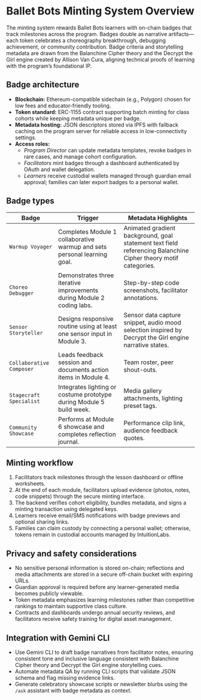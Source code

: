 # Ballet Bots Minting System Overview

The minting system rewards Ballet Bots learners with on-chain badges that track milestones across the program. Badges double as narrative artifacts—each token celebrates a choreography breakthrough, debugging achievement, or community contribution. Badge criteria and storytelling metadata are drawn from the Balanchine Cipher theory and the Decrypt the Girl engine created by Allison Van Cura, aligning technical proofs of learning with the program’s foundational IP.

## Badge architecture

- **Blockchain:** Ethereum-compatible sidechain (e.g., Polygon) chosen for low fees and educator-friendly tooling.
- **Token standard:** ERC-1155 contract supporting batch minting for class cohorts while keeping metadata unique per badge.
- **Metadata hosting:** JSON descriptors stored via IPFS with fallback caching on the program server for reliable access in low-connectivity settings.
- **Access roles:**
  - *Program Director* can update metadata templates, revoke badges in rare cases, and manage cohort configuration.
  - *Facilitators* mint badges through a dashboard authenticated by OAuth and wallet delegation.
  - *Learners* receive custodial wallets managed through guardian email approval; families can later export badges to a personal wallet.

## Badge types

| Badge | Trigger | Metadata Highlights |
| --- | --- | --- |
| `Warmup Voyager` | Completes Module 1 collaborative warmup and sets personal learning goal. | Animated gradient background, goal statement text field referencing Balanchine Cipher theory motif categories. |
| `Choreo Debugger` | Demonstrates three iterative improvements during Module 2 coding labs. | Step-by-step code screenshots, facilitator annotations. |
| `Sensor Storyteller` | Designs responsive routine using at least one sensor input in Module 3. | Sensor data capture snippet, audio mood selection inspired by Decrypt the Girl engine narrative states. |
| `Collaborative Composer` | Leads feedback session and documents action items in Module 4. | Team roster, peer shout-outs. |
| `Stagecraft Specialist` | Integrates lighting or costume prototype during Module 5 build week. | Media gallery attachments, lighting preset tags. |
| `Community Showcase` | Performs at Module 6 showcase and completes reflection journal. | Performance clip link, audience feedback quotes. |

## Minting workflow

1. Facilitators track milestones through the lesson dashboard or offline worksheets.
2. At the end of each module, facilitators upload evidence (photos, notes, code snippets) through the secure minting interface.
3. The backend verifies cohort eligibility, bundles metadata, and signs a minting transaction using delegated keys.
4. Learners receive email/SMS notifications with badge previews and optional sharing links.
5. Families can claim custody by connecting a personal wallet; otherwise, tokens remain in custodial accounts managed by IntuitionLabs.

## Privacy and safety considerations

- No sensitive personal information is stored on-chain; reflections and media attachments are stored in a secure off-chain bucket with expiring URLs.
- Guardian approval is required before any learner-generated media becomes publicly viewable.
- Token metadata emphasizes learning milestones rather than competitive rankings to maintain supportive class culture.
- Contracts and dashboards undergo annual security reviews, and facilitators receive safety training for digital asset management.

## Integration with Gemini CLI

- Use Gemini CLI to draft badge narratives from facilitator notes, ensuring consistent tone and inclusive language consistent with Balanchine Cipher theory and Decrypt the Girl engine storytelling cues.
- Automate metadata QA by running CLI scripts that validate JSON schema and flag missing evidence links.
- Generate celebratory showcase scripts or newsletter blurbs using the `/ask` assistant with badge metadata as context.
